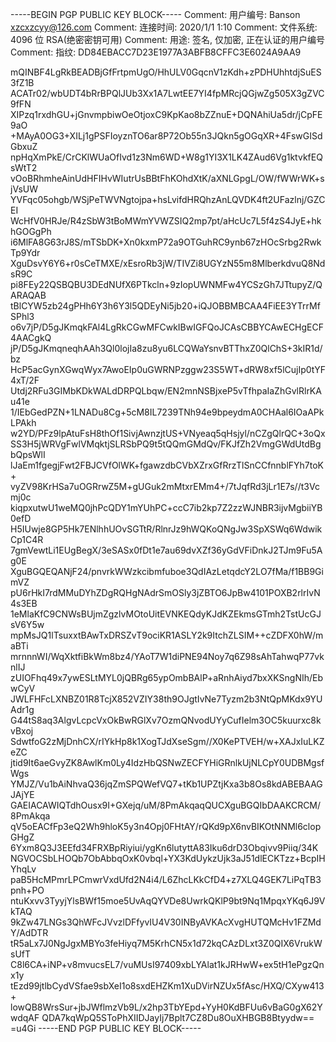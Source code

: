 -----BEGIN PGP PUBLIC KEY BLOCK-----
Comment: 用户编号:	Banson <xzcxzcyy@126.com>
Comment: 连接时间:	2020/1/1 1:10
Comment: 文件系统:	4096 位 RSA(绝密密钥可用)
Comment: 用途:	签名, 仅加密, 正在认证的用户编号
Comment: 指纹:	DD84EBACC7D23E1977A3ABFB8CFFC3E6024A9AA9


mQINBF4LgRkBEADBjGfFrtpmUgO/HhULV0GqcnV1zKdh+zPDHUhhtdjSuES3fZ1B
ACATr02/wbUDT4bRrBPQlJUb3Xx1A7LwtEE7YI4fpMRcjQGjwZg505X3gZVC9fFN
XIPzq1rxdhGU+jGnvmpbiwOeOtjoxC9KpKao8bZZnuE+DQNAhiUa5dr/jCpFE9aO
+MAyA0OG3+XILj1gPSFIoyznTO6ar8P72Ob55n3JQkn5gOGqXR+4FswGISdGbxuZ
npHqXmPkE/CrCKlWUaOfIvd1z3Nm6WD+W8g1YI3X1LK4ZAud6Vg1ktvkfEQsWtT2
vOoBRhmheAinUdHFIHvWIutrUsBBtFhKOhdXtK/aXNLGpgL/OW/fWWrWK+sjVsUW
YVFqc05ohgb/WSjPeTWVNgtojpa+hsLvifdHRQhzAnLQVDK4ft2UFazlnj/GZCEI
WcHfV0HRJe/R4zSbW3tBoMWmYVWZSIQ2mp7pt/aHcUc7L5f4zS4JyE+hkhGOGgPh
i6MlFA8G63rJ8S/mTSbDK+Xn0kxmP72a9OTGuhRC9ynb67zHOcSrbg2RwkTp9Ydr
XguDsvY6Y6+r0sCeTMXE/xEsroRb3jW/TIVZi8UGYzN55m8MlberkdvuQ8NdsR9C
pi8FEy22QSBQBU3DEdNUfX6PTkcln+9zIopUWNMFw4YCSzGh7JTtupyZ/QARAQAB
tBlCYW5zb24gPHh6Y3h6Y3l5QDEyNi5jb20+iQJOBBMBCAA4FiEE3YTrrMfSPhl3
o6v7jP/D5gJKmqkFAl4LgRkCGwMFCwkIBwIGFQoJCAsCBBYCAwECHgECF4AACgkQ
jP/D5gJKmqneqhAAh3Ql0lojIa8zu8yu6LCQWaYsnvBTThxZ0QlChS+3kIR1d/bz
HcP5acGynXGwqWyx7AwoEIp0uGWRNPzggw23S5WT+dRW8xf5lCujIp0tYF4xT/2F
Utdj2RFu3GIMbKDkWALdDRPQLbqw/EN2mnNSBjxeP5vTfhpaIaZhGvlRlrKAu41e
1/IEbGedPZN+1LNADu8Cg+5cM8IL7239TNh94e9bpeydmA0CHAal6IOaAPkLPAkh
w2YD/PFz9lpAtuFsH8thOf1SivjAwnzjtUS+VNyeaq5qHsjyl/nCZgQlrQC+3oQx
SS3H5jWRVgFwlVMqktjSLRSbPQ9t5tQQmGMdQv/FKJfZh2VmgGWdUtdBgbQpsWlI
lJaEm1fgegjFwt2FBJCVfOlWK+fgawzdbCVbXZrxGfRrzTlSnCCfnnblFYh7toK+
vyZV98KrHSa7uOGRrwZ5M+gUGuk2mMtxrEMm4+/7tJqfRd3jLr1E7s//t3Vcmj0c
kiqpxutwU1weMQ0jhPcQDY1mYUhPC+ccC7ib2kp7Z2zzWJNBR3ijvMgbiiYB0efD
H5IUwje8GP5Hk7ENlhhUOvSGTtR/RlnrJz9hWQKoQNgJw3SpXSWq6WdwikCp1C4R
7gmVewtLi1EUgBegX/3eSASx0fDt1e7au69dvXZf36yGdVFiDnkJ2TJm9Fu5Ag0E
XguBGQEQANjF24/pnvrkWWzkcibmfuboe3QdIAzLetqdcY2LO7fMa/f1BB9GimVZ
pU6rHkI7rdMMuDYhZDgRQHgNAdrSmOSly3jZBTO6JpBw4101POXB2rlrIvN4s3EB
1eMlaKfC9CNWsBUjmZgzlvMOtoUitEVNKEQdyKJdKZEkmsGTmh2TstUcGJsV6Y5w
mpMsJQ1lTsuxxtBAwTxDRSZvT9ociKR1ASLY2k9ItchZLSIM++cZDFX0hW/maBTi
mrnnnWI/WqXktfiBkWm8bz4/YAoT7W1diPNE94Noy7q6Z98sAhTahwqP77vknlIJ
zUIOFhq49x7ywESLtMYL0jQBRg65ypOmbBAlP+aRnhAiyd7bxXKSngNIh/EbwCyV
JWLFHFcLXNBZ01R8TcjX852VZIY38th9OJgtIvNe7Tyzm2b3NtQpMKdx9YUAdr1g
G44tS8aq3AlgvLcpcVxOkBwRGlXv7OzmQNvodUYyCufIelm3OC5kuurxc8kvBxoj
SdwtfoG2zMjDnhCX/rIYkHp8k1XogTJdXseSgm//X0KePTVEH/w+XAJxIuLKZeZC
jtid9It6aeGvyZK8AwlKm0Ly4IdzHbQSNwZECFYHiGRnlkUjNLCpY0UDBMgsfWgs
YMJZ/Vu1bAiNhvaQ36jqZmSPQWefVQ7+tKb1UPZtjKxa3b8Os8kdABEBAAGJAjYE
GAEIACAWIQTdhOusx9I+GXejq/uM/8PmAkqaqQUCXguBGQIbDAAKCRCM/8PmAkqa
qV5oEACfFp3eQ2Wh9hloK5y3n4Opj0FHtAY/rQKd9pX6nvBIKOtNNMl6clopGHgZ
6Yxm8Q3J3EEfd34FRXBpRiyiui/ygKn6lutyttA83Iku6drD3Obqivv9Piiq/34K
NGVOCSbLHOQb7ObAbbqOxK0vbql+YX3KdUykzUjk3aJ51dlECKTzz+BcpIHYhqLv
paB5HcMPmrLPCmwrVxdUfd2N4i4/L6ZhcLKkCfD4+z7XLQ4GEK7LiPqTB3pnh+PO
ntuKxvv3TyyjYlsBWf15moe5UvAqQYVDe8UwrkQKlP9bt9Nq1MpqxYKq6J9VkTAQ
9kZw47LNGs3QhWFcJVvzlDFfyvIU4V30INByAVKAcXvgHUTQMcHv1FZMdY/AdDTR
tR5aLx7J0NgJgxMBYo3feHiyq7M5KrhCN5x1d72kqCAzDLxt3Z0QIX6VrukWsUfT
C8l6CA+iNP+v8mvucsEL7/vuMUsI97409xbLYAlat1kJRHwW+ex5tH1ePgzQnx1y
tEzd99jtlbCydVSfae9sbXeI1o8sxdEHZKm1XuDVirNZUx5fAsc/HXQ/CXyw413+
lowQB8WrsSur+jbJWflmzVb9L/x2hp3TbYEpd+YyH0KdBFUu6vBaG0gX62YwdqAF
QDA7kqWpQ5SToPhXIIDJayIj7Bplt7CZ8Du8OuXHBGB8Btyydw==
=u4Gi
-----END PGP PUBLIC KEY BLOCK-----
